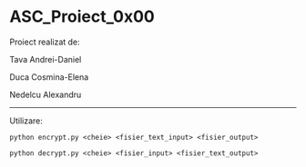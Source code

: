 # ASC_Proiect_0x00

Proiect realizat de:

Tava Andrei-Daniel

Duca Cosmina-Elena

Nedelcu Alexandru

----------------------
Utilizare: 

```python encrypt.py <cheie> <fisier_text_input> <fisier_output>```

```python decrypt.py <cheie> <fisier_input> <fisier_text_output>```
